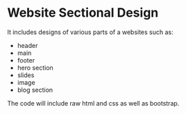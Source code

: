 # Website Sectional Design

It includes designs of various parts of a websites such as:
- header
- main
- footer
- hero section
- slides
- image
- blog section

The code will include raw html and css as well as bootstrap.
